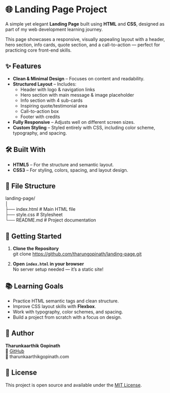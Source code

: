 # 🌐 Landing Page Project

A simple yet elegant **Landing Page** built using **HTML** and **CSS**, designed as part of my web development learning journey.

This page showcases a responsive, visually appealing layout with a header, hero section, info cards, quote section, and a call-to-action — perfect for practicing core front-end skills.

## ✨ Features

- **Clean & Minimal Design** – Focuses on content and readability.
- **Structured Layout** – Includes:
  - Header with logo & navigation links
  - Hero section with main message & image placeholder
  - Info section with 4 sub-cards
  - Inspiring quote/testimonial area
  - Call-to-action box
  - Footer with credits
- **Fully Responsive** – Adjusts well on different screen sizes.
- **Custom Styling** – Styled entirely with CSS, including color scheme, typography, and spacing.

## 🛠️ Built With

- **HTML5** – For the structure and semantic layout.
- **CSS3** – For styling, colors, spacing, and layout design.

## 📂 File Structure

landing-page/  
│  
├── index.html   # Main HTML file  
├── style.css    # Stylesheet  
└── README.md    # Project documentation  

## 🚀 Getting Started

1. **Clone the Repository**  
   git clone https://github.com/tharungopinath/landing-page.git  

2. **Open `index.html` in your browser**  
   No server setup needed — it’s a static site!

## 📚 Learning Goals

- Practice HTML semantic tags and clean structure.
- Improve CSS layout skills with **Flexbox**.
- Work with typography, color schemes, and spacing.
- Build a project from scratch with a focus on design.

## 👤 Author

**Tharunkaarthik Gopinath**  
💼 [GitHub](https://github.com/tharungopinath)  
📧 tharunkaarthikgopinath.com

## 📝 License

This project is open source and available under the [MIT License](LICENSE).
